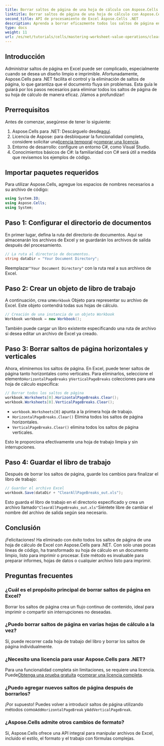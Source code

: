 ```yaml
---
title: Borrar saltos de página de una hoja de cálculo con Aspose.Cells
linktitle: Borrar saltos de página de una hoja de cálculo con Aspose.Cells
second_title: API de procesamiento de Excel Aspose.Cells .NET
description: Aprenda a borrar eficazmente todos los saltos de página en sus hojas de cálculo de Excel con Aspose.Cells para .NET. Esta guía paso a paso simplifica el proceso.
type: docs
weight: 11
url: /es/net/tutorials/cells/mastering-worksheet-value-operations/clear-page-breaks/
---
```

## Introducción

Administrar saltos de página en Excel puede ser complicado, especialmente cuando se desea un diseño limpio e imprimible. Afortunadamente, Aspose.Cells para .NET facilita el control y la eliminación de saltos de página, lo que garantiza que el documento fluya sin problemas. Esta guía le guiará por los pasos necesarios para eliminar todos los saltos de página de su hoja de cálculo de manera eficaz. ¡Vamos a profundizar!

## Prerrequisitos

Antes de comenzar, asegúrese de tener lo siguiente:

1.  Aspose.Cells para .NET: Descárguelo desde[aquí](https://releases.aspose.com/cells/net/).
2.  Licencia de Aspose: para desbloquear la funcionalidad completa, considere solicitar una[licencia temporal](https://purchase.aspose.com/temporary-license/) o[comprar una licencia](https://purchase.aspose.com/buy).
3. Entorno de desarrollo: configure un entorno C#, como Visual Studio.
4. Conocimientos básicos de C#: la familiaridad con C# será útil a medida que revisemos los ejemplos de código.

## Importar paquetes requeridos

Para utilizar Aspose.Cells, agregue los espacios de nombres necesarios a su archivo de código:

```csharp
using System.IO;
using Aspose.Cells;
using System;
```

## Paso 1: Configurar el directorio de documentos

En primer lugar, defina la ruta del directorio de documentos. Aquí se almacenarán los archivos de Excel y se guardarán los archivos de salida después del procesamiento.

```csharp
// La ruta al directorio de documentos.
string dataDir = "Your Document Directory";
```

 Reemplazar`"Your Document Directory"` con la ruta real a sus archivos de Excel.

## Paso 2: Crear un objeto de libro de trabajo

 A continuación, crea un`Workbook` Objeto para representar su archivo de Excel. Este objeto contendrá todas sus hojas de cálculo.

```csharp
// Creación de una instancia de un objeto Workbook
Workbook workbook = new Workbook();
```

También puede cargar un libro existente especificando una ruta de archivo si desea editar un archivo de Excel ya creado.

## Paso 3: Borrar saltos de página horizontales y verticales

 Ahora, eliminemos los saltos de página. En Excel, puede tener saltos de página tanto horizontales como verticales. Para eliminarlos, seleccione el elemento`HorizontalPageBreaks` y`VerticalPageBreaks` colecciones para una hoja de cálculo específica:

```csharp
// Borrar todos los saltos de página
workbook.Worksheets[0].HorizontalPageBreaks.Clear();
workbook.Worksheets[0].VerticalPageBreaks.Clear();
```

- `workbook.Worksheets[0]` apunta a la primera hoja de trabajo.
- `HorizontalPageBreaks.Clear()` Elimina todos los saltos de página horizontales.
- `VerticalPageBreaks.Clear()` elimina todos los saltos de página verticales.

Esto le proporciona efectivamente una hoja de trabajo limpia y sin interrupciones.

## Paso 4: Guardar el libro de trabajo

Después de borrar los saltos de página, guarde los cambios para finalizar el libro de trabajo:

```csharp
// Guardar el archivo Excel
workbook.Save(dataDir + "ClearAllPageBreaks_out.xls");
```

 Esto guarda el libro de trabajo en el directorio especificado y crea un archivo llamado`"ClearAllPageBreaks_out.xls"`Siéntete libre de cambiar el nombre del archivo de salida según sea necesario.

## Conclusión

¡Felicitaciones! Ha eliminado con éxito todos los saltos de página de una hoja de cálculo de Excel con Aspose.Cells para .NET. Con solo unas pocas líneas de código, ha transformado su hoja de cálculo en un documento limpio, listo para imprimir o procesar. Este método es invaluable para preparar informes, hojas de datos o cualquier archivo listo para imprimir.

## Preguntas frecuentes

### ¿Cuál es el propósito principal de borrar saltos de página en Excel?  
Borrar los saltos de página crea un flujo continuo de contenido, ideal para imprimir o compartir sin interrupciones no deseadas.

### ¿Puedo borrar saltos de página en varias hojas de cálculo a la vez?  
Sí, puede recorrer cada hoja de trabajo del libro y borrar los saltos de página individualmente.

### ¿Necesito una licencia para usar Aspose.Cells para .NET?  
 Para una funcionalidad completa sin limitaciones, se requiere una licencia. Puede[Obtenga una prueba gratuita](https://releases.aspose.com/) o[comprar una licencia completa](https://purchase.aspose.com/buy).

### ¿Puedo agregar nuevos saltos de página después de borrarlos?  
 ¡Por supuesto! Puedes volver a introducir saltos de página utilizando métodos como`AddHorizontalPageBreak` y`AddVerticalPageBreak`.

### ¿Aspose.Cells admite otros cambios de formato?  
Sí, Aspose.Cells ofrece una API integral para manipular archivos de Excel, incluido el estilo, el formato y el trabajo con fórmulas complejas.